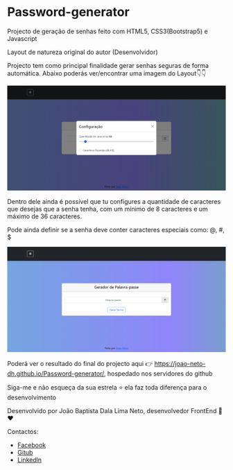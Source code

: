 # Password-generator

Projecto de geração de senhas feito com HTML5, CSS3(Bootstrap5) e Javascript

Layout de natureza original do autor (Desenvolvidor)

Projecto tem como principal finalidade gerar senhas seguras de forma automática.
Abaixo poderás ver/encontrar uma imagem do Layout👇👇

<img src="./.github/layout-password-generator-config.png" title="Layout do projecto">

Dentro dele ainda é possível que tu configures a quantidade de caracteres que desejas que a senha tenha,
com um mínimo de 8 caracteres e um máximo de 36 caracteres.

Pode ainda definir se a senha deve conter caracteres especiais como: @, #, $

<img src="./.github/layout-password-generator.png" title="Layout do projecto - modal de configurações">


Poderá ver o resultado do final do projecto aqui 👉 <a href="https://joao-neto-dh.github.io/Password-generator/">https://joao-neto-dh.github.io/Password-generator/</a>, hospedado nos servidores do github

Siga-me e não esqueça da sua estrela ⭐ ela faz toda diferença para o desenvolvimento

Desenvolvido por João Baptista Dala Lima Neto, desenvolvedor FrontEnd 🤩❤

Contactos:
    <ul>
        <li><a href="https://www.facebook.com/profile.php?id=100008974907202">Facebook</a></li>
        <li><a href="https://github.com/Joao-Neto-DH">Gitub</a></li>
        <li><a href="https://www.linkedin.com/in/jo%C3%A3o-neto-aa2481225/">Linkedln</a></li>
    </ul>